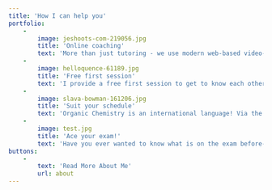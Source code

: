 ```yaml
---
title: 'How I can help you'
portfolio:
    -
        image: jeshoots-com-219056.jpg
        title: 'Online coaching'
        text: 'More than just tutoring - we use modern web-based video-conferencing software, making you feel quickly at home and comfortable. And you won''t even have to leave home!'
    -
        image: helloquence-61189.jpg
        title: 'Free first session'
        text: 'I provide a free first session to get to know each other, find out what your needs are and let you know what I can offer. There''s no obligations and once the ice is broken, you''re welcome to dive straight into asking your most burning question.'
    -
        image: slava-bowman-161206.jpg
        title: 'Suit your schedule'
        text: 'Organic Chemistry is an international language! Via the Web, I can coach students studying anywhere. Do you study at odd hours? Great! Timezone differences mean that I am often available outside normal working hours.'
    -
        image: test.jpg
        title: 'Ace your exam!'
        text: 'Have you ever wanted to know what is on the exam before-hand? Of course! I know just what your Professor is going to ask you and with my practice problems, you won''t get a nasty surprise in the exam!'
buttons:
    -
        text: 'Read More About Me'
        url: about
---
```


